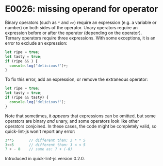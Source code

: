 # E0026: missing operand for operator

Binary operators (such as `*` and `>>`) require an expression (e.g. a variable
or number) on both sides of the operator. Unary operators require an expression
before or after the operator (depending on the operator). Ternary operators
require three expressions. With some exceptions, it is an error to exclude an
expression:

```javascript
let ripe = true;
let tasty = true;
if (ripe && ) {
  console.log("delicious!")+;
}
```

To fix this error, add an expression, or remove the extraneous operator:

```javascript
let ripe = true;
let tasty = true;
if (ripe && tasty) {
  console.log("delicious!");
}
```

Note that sometimes, it *appears* that expressions can be omitted, but some
operators are binary *and* unary, and some operators look like other operators
conjoined. In these cases, the code might be completely valid, so quick-lint-js
won't report any error:

```javascript
3**5       // different than: 3 * * 5
3<<5       // different than: 3 < < 5
7 + - 8    // same as: 7 + (-8)
```

Introduced in quick-lint-js version 0.2.0.
